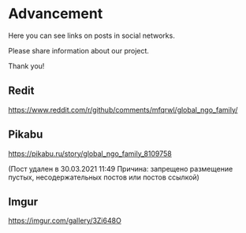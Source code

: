 # Advancement

Here you can see links on posts in social networks.

Please share information about our project.

Thank you!

## Redit
https://www.reddit.com/r/github/comments/mfqrwl/global_ngo_family/

## Pikabu
https://pikabu.ru/story/global_ngo_family_8109758

(Пост удален в 30.03.2021 11:49 Причина: запрещено размещение пустых, несодержательных постов или постов ссылкой)

## Imgur
https://imgur.com/gallery/3Zi648O
